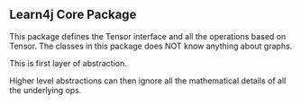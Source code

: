## Learn4j Core Package

This package defines the Tensor interface and all the operations based on Tensor.
The classes in this package does NOT know anything about graphs.

This is first layer of abstraction.

Higher level abstractions can then ignore all the mathematical details of all the underlying ops.